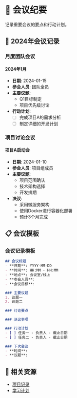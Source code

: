 # 📝 会议纪要

记录重要会议的要点和行动计划。

## 📅 2024年会议记录

### 月度团队会议

#### 2024年1月
- **日期**: 2024-01-15
- **参会人员**: 团队全员
- **主要议题**: 
  - Q1目标制定
  - 项目优先级讨论
- **行动计划**: 
  - [ ] 完成项目A的需求分析
  - [ ] 制定详细的开发计划

### 项目讨论会议

#### 项目A启动会
- **日期**: 2024-01-10
- **参会人员**: 项目组成员
- **主要议题**: 
  - 项目范围确认
  - 技术架构选择
  - 开发排期
- **决议**: 
  - 采用微服务架构
  - 使用Docker进行容器化部署
  - 预计3个月完成

## 📋 会议模板

### 会议记录模板
```markdown
## 会议标题
- **日期**: YYYY-MM-DD
- **时间**: HH:MM - HH:MM
- **地点**: 会议室/线上
- **参会人员**: 
- **会议目标**: 

### 主要议题
1. 议题一
2. 议题二

### 讨论要点

### 决议事项

### 行动计划
- [ ] 任务一 - 负责人 - 截止日期
- [ ] 任务二 - 负责人 - 截止日期

### 下次会议
- **时间**: 
- **议题**: 
```

## 🔗 相关资源

- [项目记录](projects.md)
- [学习计划](learning.md) 